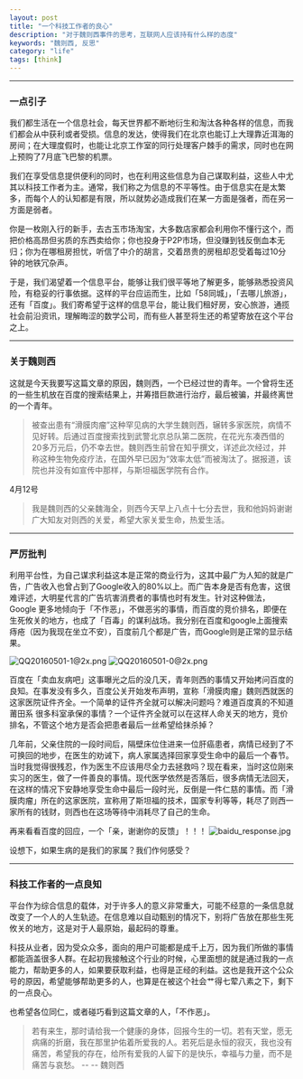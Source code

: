 ```yaml
---
layout: post
title: "一个科技工作者的良心"
description: "对于魏则西事件的思考，互联网人应该持有什么样的态度"
keywords: "魏则西, 反思"
category: "life"
tags: [think]
---
```



------

### 一点引子

我们都生活在一个信息社会，每天世界都不断地衍生和淘汰各种各样的信息，而我们都会从中获利或者受损。信息的发达，使得我们在北京也能订上大理靠近洱海的房间；在大理度假时，也能让北京工作室的同行处理客户棘手的需求，同时也在网上预购了7月底飞巴黎的机票。

我们在享受信息提供便利的同时，也在利用这些信息为自己谋取利益，这些人中尤其以科技工作者为主。通常，我们称之为信息的不平等性。由于信息实在是太繁多，而每个人的认知都是有限，所以就势必造成我们在某一方面是强者，而在另一方面是弱者。

<!--more-->

你是一枚刚入行的新手，去古玉市场淘宝，大多数店家都会利用你不懂行这个，而把价格高昂但劣质的东西卖给你；你也投身于P2P市场，但没赚到钱反倒血本无归；你为在哪租房担忧，听信了中介的胡言，交着昂贵的房租却忍受着每过10分钟的地铁冗杂声。

于是，我们渴望着一个信息平台，能够让我们很平等地了解更多，能够熟悉投资风险，有稳妥的行事依据。这样的平台应运而生，比如「58同城」，「去哪儿旅游」，还有「百度」。我们寄希望于这样的信息平台，能让我们租好房，安心旅游，通揽社会前沿资讯，理解晦涩的数学公司，而有些人甚至将生还的希望寄放在这个平台之上。

------

### 关于魏则西

这就是今天我要写这篇文章的原因，魏则西，一个已经过世的青年。一个曾将生还的一些生机放在百度的搜索结果上，并筹措巨款进行治疗，最后被骗，并最终离世的一个青年。

> 被查出患有“滑膜肉瘤”这种罕见病的大学生魏则西，辗转多家医院，病情不见好转。后通过百度搜索找到武警北京总队第二医院，在花光东凑西借的20多万元后，仍不幸去世。魏则西生前曾在知乎撰文，详述此次经过，并称这种生物免疫疗法，在国外早已因为“效率太低”而被淘汰了。据报道，该院也并没有如宣传中那样，与斯坦福医学院有合作。

4月12号

> 我是魏则西的父亲魏海全，则西今天早上八点十七分去世，我和他妈妈谢谢广大知友对则西的关爱，希望大家关爱生命，热爱生活。

------

### 严厉批判

利用平台性，为自己谋求利益这本是正常的商业行为，这其中最广为人知的就是广告，广告收入也曾占到了Google收入的80%以上。而广告本身是否有危害，这很难评述，大明星代言的广告坑害消费者的事情也时有发生。针对这种做法，Google 更多地倾向于「不作恶」，不做恶劣的事情，而百度的竞价排名，即便在生死攸关的地方，也成了「百毒」的谋利战场。我分别在百度和google上面搜索 痔疮（因为我现在坐立不安），百度前几个都是广告，而Google则是正常的显示结果。

![QQ20160501-1@2x.png](https://ooo.0o0.ooo/2016/05/01/57261d4c19c94.png)
![QQ20160501-0@2x.png](https://ooo.0o0.ooo/2016/05/01/57261d4c3beed.png)

百度在「卖血友病吧」这事曝光之后的没几天，青年则西的事情又开始拷问百度的良知。在事发没有多久，百度公关开始发布声明，宣称「滑膜肉瘤」魏则西就医的这家医院证件齐全。一个简单的证件齐全就可以解决问题吗？难道百度真的不知道 莆田系 很多科室承保的事情？一个证件齐全就可以在这样人命关天的地方，竞价排名，不管这个地方是否会把患者最后一丝希望给抹杀掉？

几年前，父亲住院的一段时间后，隔壁床位住进来一位肝癌患者，病情已经到了不可换回的地步，在医生的劝诫下，病人家属选择回家享受生命中的最后一个春节。当时我觉得很残忍，作为医生不应该用尽全力去拯救吗？现在看来，当时这位刚来实习的医生，做了一件善良的事情。现代医学依然是否落后，很多病情无法回天，在这样的情况下安静地享受生命中最后一段时光，反倒是一件仁慈的事情。而「滑膜肉瘤」所在的这家医院，宣称用了斯坦福的技术，国家专利等等，耗尽了则西一家所有的钱财，则西也在这场等待中消耗尽了自己的生命。

再来看看百度的回应，一个「亲，谢谢你的反馈」！！！
![baidu_response.jpg](https://ooo.0o0.ooo/2016/05/01/572621f1894c8.jpg)

设想下，如果生病的是我们的家属？我们作何感受？

------

### 科技工作者的一点良知

平台作为综合信息的载体，对于许多人的意义非常重大，可能不经意的一条信息就改变了一个人的人生轨迹。在信息难以自动甄别的情况下，别将广告放在那些生死攸关的地方，这是对于人最原始，最起码的尊重。

科技从业者，因为受众众多，面向的用户可能都是成千上万，因为我们所做的事情都能涵盖很多人群。在起初我接触这个行业的时候，心里面想的就是通过我的一点能力，帮助更多的人，如果要获取利益，也得是正经的利益。这也是我开这个公众号的原因，希望能够帮助更多的人，也算是在被这个社会艹得七荤八素之下，剩下的一点良心。

也希望各位同仁，或者碰巧看到这篇文章的人，「不作恶」。

> 若有来生，那时请给我一个健康的身体，回报今生的一切。若有天堂，愿无病痛的折磨，我在那里护佑着所爱我的人。若死后是永恒的寂灭，我也没有痛苦，希望我的存在，给所有爱我的人留下的是快乐，幸福与力量，而不是痛苦与哀愁。 -- -- 魏则西
